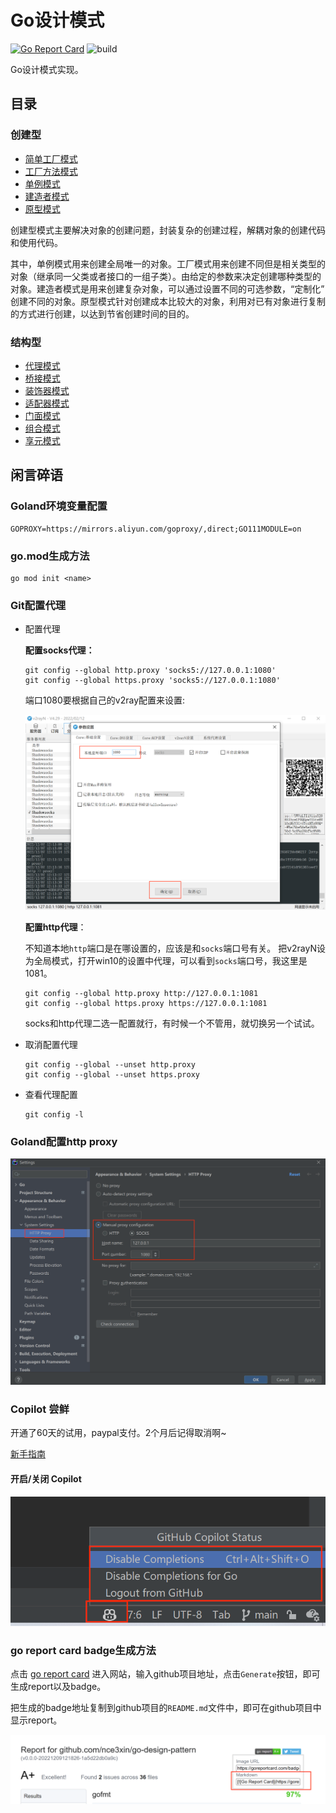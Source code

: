 # Go设计模式

[![Go Report Card](https://goreportcard.com/badge/github.com/nce3xin/go-design-pattern)](https://goreportcard.com/report/github.com/nce3xin/go-design-pattern)
![build](https://github.com/nce3xin/go-design-pattern/actions/workflows/ci.yml/badge.svg)

Go设计模式实现。

## 目录

### 创建型
- [简单工厂模式](https://github.com/nce3xin/go-design-pattern/tree/main/00_simple_factory)
- [工厂方法模式](https://github.com/nce3xin/go-design-pattern/tree/main/01_factory_method)
- [单例模式](https://github.com/nce3xin/go-design-pattern/tree/main/02_singleton)
- [建造者模式](https://github.com/nce3xin/go-design-pattern/tree/main/03_builder)
- [原型模式](https://github.com/nce3xin/go-design-pattern/tree/main/04_prototype)

创建型模式主要解决对象的创建问题，封装复杂的创建过程，解耦对象的创建代码和使用代码。

其中，单例模式用来创建全局唯一的对象。工厂模式用来创建不同但是相关类型的对象（继承同一父类或者接口的一组子类）。由给定的参数来决定创建哪种类型的对象。建造者模式是用来创建复杂对象，可以通过设置不同的可选参数，“定制化” 创建不同的对象。原型模式针对创建成本比较大的对象，利用对已有对象进行复制的方式进行创建，以达到节省创建时间的目的。

### 结构型

- [代理模式](https://github.com/nce3xin/go-design-pattern/tree/main/05_proxy)
- [桥接模式](https://github.com/nce3xin/go-design-pattern/tree/main/06_bridge)
- [装饰器模式](https://github.com/nce3xin/go-design-pattern/tree/main/07_decorator)
- [适配器模式](https://github.com/nce3xin/go-design-pattern/tree/main/08_adapter)
- [门面模式](https://github.com/nce3xin/go-design-pattern/tree/main/09_facade)
- [组合模式](https://github.com/nce3xin/go-design-pattern/tree/main/11_composite)
- [享元模式](https://github.com/nce3xin/go-design-pattern/tree/main/10_flyweight)

## 闲言碎语

### Goland环境变量配置

```
GOPROXY=https://mirrors.aliyun.com/goproxy/,direct;GO111MODULE=on
```

### go.mod生成方法

```
go mod init <name>
```

### Git配置代理

- 配置代理

  **配置socks代理：**

  ```shell
  git config --global http.proxy 'socks5://127.0.0.1:1080'
  git config --global https.proxy 'socks5://127.0.0.1:1080'
  ```

  端口1080要根据自己的v2ray配置来设置:

  ![](imgs/v2ray-port.png)

  **配置http代理**：

  不知道本地`http`端口是在哪设置的，应该是和`socks`端口号有关。 把v2rayN设为全局模式，打开win10的设置中代理，可以看到`socks`端口号，我这里是1081。

  ```
  git config --global http.proxy http://127.0.0.1:1081
  git config --global https.proxy https://127.0.0.1:1081
  ```

  socks和http代理二选一配置就行，有时候一个不管用，就切换另一个试试。

- 取消配置代理

  ```shell
  git config --global --unset http.proxy
  git config --global --unset https.proxy
  ```

- 查看代理配置

  ```shell
  git config -l
  ```

### Goland配置http proxy

![](imgs/goland-http.proxy.png)

### Copilot 尝鲜

开通了60天的试用，paypal支付。2个月后记得取消啊~

[新手指南](https://docs.github.com/en/copilot/getting-started-with-github-copilot/getting-started-with-github-copilot-in-a-jetbrains-ide)

#### 开启/关闭 Copilot

![](imgs/open-close-copilot.png)

### go report card badge生成方法

点击 [go report card](https://goreportcard.com/) 进入网站，输入github项目地址，点击`Generate`按钮，即可生成report以及badge。

把生成的badge地址复制到github项目的`README.md`文件中，即可在github项目中显示report。

![](imgs/go-report.png)